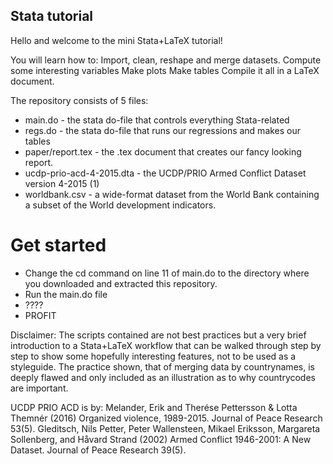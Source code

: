 ## Stata tutorial

Hello and welcome to the mini Stata+LaTeX tutorial!

You will learn how to:
Import, clean, reshape and merge datasets.
Compute some interesting variables
Make plots
Make tables
Compile it all in a LaTeX document.

The repository consists of 5 files:
* main.do - the stata do-file that controls everything Stata-related
* regs.do - the stata do-file that runs our regressions and makes our tables
* paper/report.tex - the .tex document that creates our fancy looking report. 
* ucdp-prio-acd-4-2015.dta - the UCDP/PRIO Armed Conflict Dataset version 4-2015 (1)
* worldbank.csv - a wide-format dataset from the World Bank containing a subset of the World development indicators. 

# Get started
* Change the cd command on line 11 of main.do to the directory where you downloaded and extracted this repository.
* Run the main.do file
* ????
* PROFIT

Disclaimer:
The scripts contained are not best practices but a very brief introduction to a Stata+LaTeX workflow that can be walked through step by step to show some hopefully interesting features, not to be used as a styleguide. 
The practice shown, that of merging data by countrynames, is deeply flawed and only included as an illustration as to why countrycodes are important. 


UCDP PRIO ACD is by:
Melander, Erik and Therése Pettersson & Lotta Themnér (2016) Organized violence, 1989-2015. Journal of Peace Research 53(5).
Gleditsch, Nils Petter, Peter Wallensteen, Mikael Eriksson, Margareta Sollenberg, and Håvard Strand (2002) Armed Conflict 1946-2001: A New Dataset. Journal of Peace Research 39(5). 
